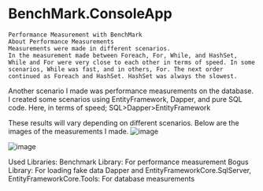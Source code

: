 # BenchMark.ConsoleApp
```
Performance Measurement with BenchMark
About Performance Measurements
Measurements were made in different scenarios.
In the measurement made between Foreach, For, While, and HashSet, While and For were very close to each other in terms of speed. In some scenarios, While was fast, and in others, For. The next order continued as Foreach and HashSet. HashSet was always the slowest.
``` 
Another scenario I made was performance measurements on the database.
I created some scenarios using EntityFramework, Dapper, and pure SQL code. Here, in terms of speed;
SQL>Dapper>EntityFramework

These results will vary depending on different scenarios.
Below are the images of the measurements I made.
![image](https://github.com/caglatunc/BenchMark.ConsoleApp/assets/95507765/5d78d16b-bbcf-4c23-b221-d6ec76d9939e)

![image](https://github.com/caglatunc/BenchMark.ConsoleApp/assets/95507765/7cf5373d-eefe-4d5b-b8ea-f827604c5fd3)

Used Libraries:
Benchmark Library: For performance measurement
Bogus Library: For loading fake data
Dapper and EntityFrameworkCore.SqlServer, EntityFrameworkCore.Tools: For database measurements

